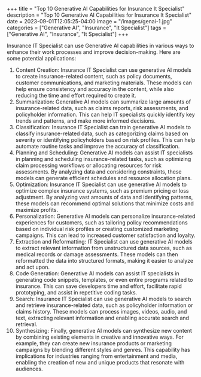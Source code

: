 +++
title = "Top 10 Generative AI Capabilities for Insurance It Specialist"
description = "Top 10 Generative AI Capabilities for Insurance It Specialist"
date = 2023-09-01T12:05:25-04:00
image = "/images/genai-1.jpg"
categories = ["Generative AI", "Insurance", "It Specialist"]
tags = ["Generative AI", "Insurance", "It Specialist"]
+++

Insurance IT Specialist can use Generative AI capabilities in various ways to enhance their work processes and improve decision-making. Here are some potential applications:

1. Content Creation: Insurance IT Specialist can use generative AI models to create insurance-related content, such as policy documents, customer communications, and marketing materials. These models can help ensure consistency and accuracy in the content, while also reducing the time and effort required to create it.
2. Summarization: Generative AI models can summarize large amounts of insurance-related data, such as claims reports, risk assessments, and policyholder information. This can help IT specialists quickly identify key trends and patterns, and make more informed decisions.
3. Classification: Insurance IT Specialist can train generative AI models to classify insurance-related data, such as categorizing claims based on severity or identifying policyholders based on risk profiles. This can help automate routine tasks and improve the accuracy of classification.
4. Planning and Scheduling: Generative AI models can assist IT specialists in planning and scheduling insurance-related tasks, such as optimizing claim processing workflows or allocating resources for risk assessments. By analyzing data and considering constraints, these models can generate efficient schedules and resource allocation plans.
5. Optimization: Insurance IT Specialist can use generative AI models to optimize complex insurance systems, such as premium pricing or loss adjustment. By analyzing vast amounts of data and identifying patterns, these models can recommend optimal solutions that minimize costs and maximize profits.
6. Personalization: Generative AI models can personalize insurance-related experiences for customers, such as tailoring policy recommendations based on individual risk profiles or creating customized marketing campaigns. This can lead to increased customer satisfaction and loyalty.
7. Extraction and Reformatting: IT Specialist can use generative AI models to extract relevant information from unstructured data sources, such as medical records or damage assessments. These models can then reformatted the data into structured formats, making it easier to analyze and act upon.
8. Code Generation: Generative AI models can assist IT specialists in generating code snippets, templates, or even entire programs related to insurance. This can save developers time and effort, facilitate rapid prototyping, and assist in repetitive coding tasks.
9. Search: Insurance IT Specialist can use generative AI models to search and retrieve insurance-related data, such as policyholder information or claims history. These models can process images, videos, audio, and text, extracting relevant information and enabling accurate search and retrieval.
10. Synthesizing: Finally, generative AI models can synthesize new content by combining existing elements in creative and innovative ways. For example, they can create new insurance products or marketing campaigns by blending different styles and genres. This capability has implications for industries ranging from entertainment and media, enabling the creation of new and unique products that resonate with audiences.